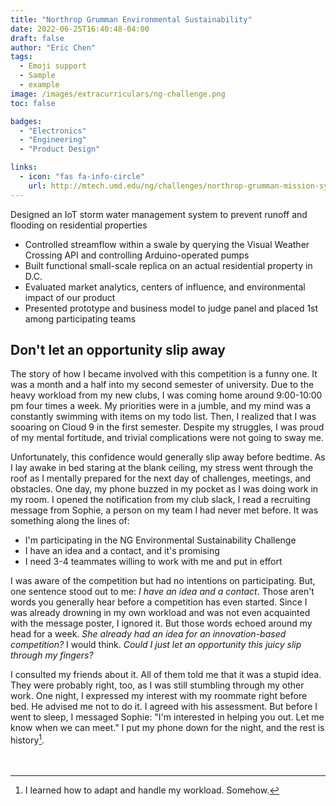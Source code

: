 ```yaml
---
title: "Northrop Grumman Environmental Sustainability"
date: 2022-06-25T16:40:48-04:00
draft: false
author: "Eric Chen"
tags:
  - Emoji support
  - Sample
  - example
image: /images/extracurriculars/ng-challenge.png
toc: false

badges: 
  - "Electronics"
  - "Engineering"
  - "Product Design" 

links:
  - icon: "fas fa-info-circle"
    url: http://mtech.umd.edu/ng/challenges/northrop-grumman-mission-systems-innovation-challenge-environmental-sustainability.html
---
```


Designed an IoT storm water management system to prevent runoff and flooding on residential properties
- Controlled streamflow within a swale by querying the Visual Weather Crossing API and controlling Arduino-operated pumps
- Built functional small-scale replica on an actual residential property in D.C.
- Evaluated market analytics, centers of influence, and environmental impact of our product
- Presented prototype and business model to judge panel and placed 1st among participating teams

## Don't let an opportunity slip away

The story of how I became involved with this competition is a funny one. It was a month and a half into my second semester of university. Due to the heavy workload from my new clubs, I was coming home around 9:00-10:00 pm four times a week. My priorities were in a jumble, and my mind was a constantly swimming with items on my todo list. Then, I realized that I was sooaring on Cloud 9 in the first semester. Despite my struggles, I was proud of my mental fortitude, and trivial complications were not going to sway me. 

Unfortunately, this confidence would generally slip away before bedtime. As I lay awake in bed staring at the blank ceiling, my stress went through the roof as I mentally prepared for the next day of challenges, meetings, and obstacles. One day, my phone buzzed in my pocket as I was doing work in my room. I opened the notification from my club slack, I read a recruiting message from Sophie, a person on my team I had never met before. It was something along the lines of:
- I'm participating in the NG Environmental Sustainability Challenge
- I have an idea and a contact, and it's promising
- I need 3-4 teammates willing to work with me and put in effort

I was aware of the competition but had no intentions on participating. But, one sentence stood out to me: *I have an idea and a contact*. Those aren't words you generally hear before a competition has even started. Since I was already drowning in my own workload and was not even acquainted with the message poster, I ignored it. But those words echoed around my head for a week. *She already had an idea for an innovation-based competition?* I would think. *Could I just let an opportunity this juicy slip through my fingers?*

I consulted my friends about it. All of them told me that it was a stupid idea. They were probably right, too, as I was still stumbling through my other work. One night, I expressed my interest with my roommate right before bed. He advised me not to do it. I agreed with his assessment. But before I went to sleep, I messaged Sophie: "I'm interested in helping you out. Let me know when we can meet." I put my phone down for the night, and the rest is history[^1].
<br><br><br>


[^1]: I learned how to adapt and handle my workload. Somehow.